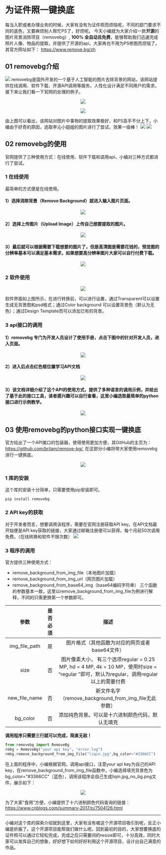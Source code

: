 # 为证件照一键换底

每当入职或者办理业务的时候，大家有没有为证件照而烦恼呢，不同的部门要求不同的底色，又要麻烦别人帮忙PS了，好烦呢。
今天小编就为大家介绍一款**开源**的图片背景消除项目（removebg）, **100% 全自动且免费**，能够帮助我们迅速完成照片人像、物品的提取，并提供了开源的api，大家再也不用为PS修图而烦恼了。
其官方网址如下：
https://www.remove.bg/zh

## 01 removebg介绍
![](pic/web_zh.png)
removebg是国外开发的一个基于人工智能的图片去除背景的网站，该网站提供在线调用、软件下载、开源API调用等服务，人性化设计满足不同用户的需求。接下来让我们看一下官网的处理的例子。

<span><div style="text-align: center;">
![](pic/shili1.png)
</div></span>  

<span><div style="text-align: center;">
![](pic/shili2.png)
</div></span>  

由上图可以看出，该网站对图片中事物的提取效果极好，和PS高手不分上下，小编由于好奇的原因，选取李沁小姐姐的图片进行了尝试，效果一级棒！
![](pic/liqin.png) ![](pic/liqin-removebg.png) 

## 02 removebg的使用
官网提供了三种使用方式：在线使用、软件下载和调用api，小编对三种方式都进行了尝试。

### 1 在线使用
最简单的方式便是在线使用。
#### 1）选择消除背景（Remove Background）就进入输入图片页面。
<span><div style="text-align: center;">
![](pic/caidan.png)
</div></span>  

#### 2）选择上传图片（Upload Image）上传自己想要提取的图片。
<span><div style="text-align: center;">
![](pic/caidan1.png)
</div></span>  

#### 3）最后就可以根据需要下载想要的图片了，但是高清图是需要花钱的，预览图的分辨率基本可以满足基本需求，如果想要高分辨率图片大家可以自行付费下载。
<span><div style="text-align: center;">
![](pic/caidan2.png)
</div></span>  

### 2 软件使用
<span><div style="text-align: center;">
![](pic/ruanjian.png)
</div></span>  
软件界面如上图所示，在进行转换前，可以进行设置，通过Transparent可以设置生成无背景图和psd格式；通过Color background 可以设置背景色（默认为无色）；通过Design Template而可以添加已有的背景。

### 3 api接口的调用
#### 1）removebg 专门为开发人员设计了使用手册，点击下图中的针对开发人员，进入页面。
<span><div style="text-align: center;">
![](pic/kaifa.png)
</div></span>  

#### 2）进入后点击红色框位置学习API文档
<span><div style="text-align: center;">
![](pic/kaifa1.png)
</div></span>  

#### 3）该文档详细介绍了这个API的使用方式，提供了多种语言的调用示例，并给出了基于此的接口工具，读者感兴趣可以自行查看，这里小编选取最简单的python接口进行示例教学。
<span><div style="text-align: center;">
![](pic/kaifa3.png)
</div></span>  

## 03 使用removebg的python接口实现一键换底

官方给出了一个API接口的包装器，使得使用更加方便，其GitHub的主页为：https://github.com/brilam/remove-bg/, 在这部分小编将带大家使用removebg进行一键换底。
<span><div style="text-align: center;">
![](pic/jiekou.png)
</div></span>  

### 1 库的安装
这个库的安装十分简单，只需要使用pip安装即可。
```
pip install removebg
```
### 2 API key的获取
对于开发者而言，想要调用该程序，需要在官网注册获取API key。在API文档最开始便是API key获取的链接，大家通过邮箱注册便可以获得，每个月前50次调用免费。（在线转换和软件不限次数）
![](pic/api_key.png)
### 3 程序的调用
官方提供三种使用方式：
- remove_background_from_img_file（本地图片加载）
- remove_background_from_img_url（网页图片加载）
- remove_background_from_base64_img（base64编码字符串）
三个函数的参数基本一致，这里以remove_background_from_img_file为例进行解释，不同的只需更换第一个参数即可。

| 参数 | 是否必须 | 描述 |
| :----:| :----: | :----: |
| img_file_path | 是 | 图片格式（其他函数为对应的网页或者base64文件） |
| size | 否 | 图片像素大小， 有三个选项regular = 0.25 MP, hd = 4 MP, 4k = 10 MP，使用时size = “regular ”即可，默认为regular，调用regular以上的需要付费|
| new_file_name | 否 | 新文件名字（remove_background_from_img_file无此参数） |
| bg_color | 否 | 添加纯色背景。可以是十六进制颜色代码，默认无填充 |

**调用程序只需要三行就可以完成，简直无敌！**
```python
from removebg import RemoveBg
rmbg = RemoveBg("your api key", "error.log")
rmbg.remove_background_from_img_file("liqin.jpg",bg_color="#3366CC")
```
在上面的程序中，小编根据官网，调用api接口，注意your api key为自己的API key，在remove_background_from_img_file函数中，小编选择填充背景色为bg_color="#3366CC"（蓝色），调用该程序会自己生成liqin.jpg_no_bg.png文件，展示如下：
<span><div style="text-align: center;">
![](pic/liqin.jpg_no_bg.png)
</div></span>  

为了大家“食用”方便，小编提供了十六进制颜色代码查询的链接：
https://www.cnblogs.com/summary-2017/p/7504126.html

***
小编对这个库的探索介绍就到这里，大家有没有被这个开源项目吸引到呢，反正小编是折服了。这个开源项目能帮我们做什么呢，回到最初的目的，大家想要换底的证件照可以通过它轻松完成，完成之后只需要间的resize即可，十分高效，同时大家可以发挥自己的想象，好好想下如何好好利用这个开源项目，设计出自己满意的作品。